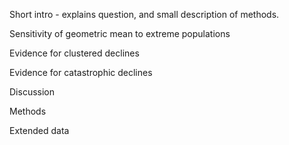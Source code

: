 

Short intro - explains question, and small description of methods.


Sensitivity of geometric mean to extreme populations


Evidence for clustered declines



Evidence for catastrophic declines



Discussion




Methods

Extended data